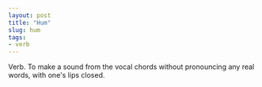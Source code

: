 ```yaml
---
layout: post
title: "Hum"
slug: hum
tags:
- verb
---
```


Verb. To make a sound from the vocal chords without pronouncing any real words, with one's lips closed.
